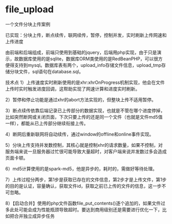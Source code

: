 # file_upload
一个文件分块上传案例

已实现：分块上传，断点续传，联网续传，暂停，控制并发，实时刷新上传网速和上传进度

由前端和后端组成，前端只使用到基础的jquery，后端用php实现，由于只是演示，故数据库使用的是sqlite，数据库ORM类使用的是RedBeanPHP，可以很方便得支持到mysql。数据库表有两个，upload_info存储文件信息，upload_tmp存储分块文件，sql语句在database.sql。

技术点
1）上传速度实时刷新使用的是xhr:xhrOnProgress机制实现，他会在文件上传时实时触发进度回调，这帮助实现了网速计算和进度实时刷新。

2）暂停和停止功能是通过xhr的abort方法实现的，但整块上传不适用暂停。

3）断点续传依靠后端记录已上传部分的数据实现，也就是不管在哪个进度停掉，比如突然断网或关闭页面，下次只要上传的还是同一个文件（也就是文件md5值一样），都能从已上传部分继续衔接上传。

4）断网后重新联网将自动续传，通过window的offline和online事件实现。

5）分块上传支持并发数控制，其核心就是控制xhr的请求数量，如果不控制，对服务端来说一旦服务器过忙很可能导致大量超时，对客户端来说并发数过多会造成页面卡顿。

6）md5计算使用的是spark-md5，他是异步的，耗时的，需做好等待处理。

7）上传过程分两步，第1步是获取已存在的文件信息，第2步才是上传文件，第1步的目的是认证，容量确认，获取文件id，获取之前已上传的文件的信息，这一步不可忽略。

8）【启动合并】使用的php文件函数file_put_contents()逐个追加的，如果文件过多此处可能会成为性能瓶颈导致超时。要达到商用级别还是需要进行优化一下，比如把合并独立成异步任务


